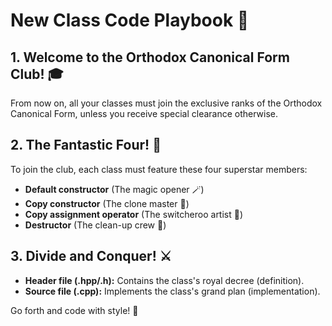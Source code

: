 # New Class Code Playbook 🎉

## 1. Welcome to the Orthodox Canonical Form Club! 🎓
From now on, all your classes must join the exclusive ranks of the Orthodox Canonical Form, unless you receive special clearance otherwise.

## 2. The Fantastic Four! 👑
To join the club, each class must feature these four superstar members:
- **Default constructor** (The magic opener 🪄)
- **Copy constructor** (The clone master 🧬)
- **Copy assignment operator** (The switcheroo artist 🔄)
- **Destructor** (The clean-up crew 🧹)

## 3. Divide and Conquer! ⚔️
- **Header file (.hpp/.h):** Contains the class's royal decree (definition).
- **Source file (.cpp):** Implements the class's grand plan (implementation).

Go forth and code with style! 🚀
